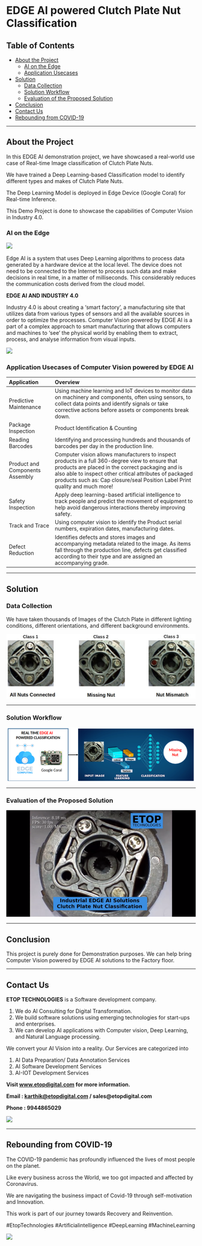 # EDGE AI powered Clutch Plate Nut Classification


## Table of Contents ##

* [About the Project](https://github.com/Karthikkannan-AI/Clutch-Plate-Classification/blob/main/README.md#about-the-project)
  * [AI on the Edge](https://github.com/Karthikkannan-AI/Clutch-Plate-Classification/blob/main/README.md#ai-on-the-edge)
  * [Application Usecases](https://github.com/Karthikkannan-AI/Clutch-Plate-Classification/blob/main/README.md#application-usecases-of-computer-vision-powered-by-edge-ai)
* [Solution](https://github.com/Karthikkannan-AI/Clutch-Plate-Classification/blob/main/README.md#solution)
  * [Data Collection](https://github.com/Karthikkannan-AI/Clutch-Plate-Classification/blob/main/README.md#data-collection)
  * [Solution Workflow](https://github.com/Karthikkannan-AI/Clutch-Plate-Classification/blob/main/README.md#solution-workflow)
  * [Evaluation of the Proposed Solution](https://github.com/Karthikkannan-AI/Clutch-Plate-Classification/blob/main/README.md#evaluation-of-the-proposed-solution)
* [Conclusion](https://github.com/Karthikkannan-AI/Clutch-Plate-Classification/blob/main/README.md#conclusion)
* [Contact Us](https://github.com/Karthikkannan-AI/Clutch-Plate-Classification/blob/main/README.md#contact-us)
* [Rebounding from COVID-19](https://github.com/Karthikkannan-AI/Clutch-Plate-Classification/blob/main/README.md#rebounding-from-covid-19)

- - - -

## About the Project ##

In this EDGE AI demonstration  project, we have showcased a real-world use case of Real-time Image classification of Clutch Plate Nuts.

We have trained a Deep Learning-based Classification model to identify different types and makes of Clutch Plate Nuts.

The Deep Learning Model is deployed in Edge Device (Google Coral) for Real-time Inference. 

This Demo Project is done to showcase the capabilities of Computer Vision in Industry 4.0.

### AI on the Edge ###

<img src="https://github.com/Karthikkannan-AI/Clutch-Plate-Classification/blob/main/resources/Industrial%20AI.png">

Edge AI is a system that uses Deep Learning algorithms to process data generated by a hardware device at the local level. The device does not need to be connected to the Internet to process such data and make decisions in real time, in a matter of milliseconds. This considerably reduces the communication costs derived from the cloud model. 

__EDGE AI AND INDUSTRY 4.0__

Industry 4.0 is about creating a ‘smart factory’, a manufacturing site that utilizes data from various types of sensors and all the available sources in order to optimize the processes. Computer Vision powered by EDGE AI is a part of a complex approach to smart manufacturing that allows computers and machines to ‘see’ the physical world by enabling them to extract, process, and analyse information from visual inputs. 

<img src="https://github.com/Karthikkannan-AI/Clutch-Plate-Classification/blob/main/resources/Computer%20Vision.png">

### Application Usecases of Computer Vision powered by EDGE AI ###

| Application | Overview |
| :------------- | :------------- |
| Predictive Maintenance | Using machine learning and IoT devices to monitor data on machinery and components, often using sensors, to collect data points and identify signals or take corrective actions before assets or components break down. |
| Package Inspection | Product Identification & Counting |
| Reading Barcodes | Identifying and processing hundreds and thousands of barcodes per day in the production line. |
| Product and Components Assembly | Computer vision allows manufacturers to inspect products in a full 360-degree view to ensure that products are placed in the correct packaging and is also able to inspect other critical attributes of packaged products such as: Cap closure/seal Position Label Print quality and much more! |
| Safety Inspection | Apply deep learning-based artificial intelligence to track people and predict the movement of equipment to help avoid dangerous interactions thereby improving safety. |
| Track and Trace | Using computer vision to identify the Product serial numbers, expiration dates, manufacturing dates. |
| Defect Reduction | Identifies defects and stores images and accompanying metadata related to the image.  As items fall through the production line, defects get classified according to their type and are assigned an accompanying grade. |

- - - -

## Solution ##

### Data Collection ###

We have taken thousands of Images of the Clutch Plate in different lighting conditions, different orientations, and different background environments.

<img src="https://github.com/Karthikkannan-AI/EDGE-AI-Clutch-Plate-Nut-Classification/blob/main/resources/Clutch%20Plate%20Classification%20Labels.jpg">

- - - -

### Solution Workflow ###

<img src="https://github.com/Karthikkannan-AI/EDGE-AI-Clutch-Plate-Nut-Classification/blob/main/resources/Clutch%20Plate%20Classification%20Workflow.png">

- - - -

### Evaluation of the Proposed Solution ###

<a href="https://youtu.be/z85vftap3AA" target="_blank"><img src="https://github.com/Karthikkannan-AI/EDGE-AI-Clutch-Plate-Nut-Classification/blob/main/resources/Clutch%20Plate%20Classification.png"/></a> 

- - - -

## Conclusion ##

This project is purely done for Demonstration purposes.
We can help bring Computer Vision powered by EDGE AI solutions to the Factory floor.

- - - -

## Contact Us ##

__ETOP TECHNOLOGIES__ is a Software development company. 
1. We do AI Consulting for Digital Transformation.
2. We build software solutions using emerging technologies for start-ups and enterprises. 
3. We can develop AI applications with Computer vision, Deep Learning, and Natural Language processing.

We convert your AI Vision into a reality. Our Services are categorized into 
1. AI Data Preparation/ Data Annotation Services 
2. AI Software Development Services 
3. AI-IOT Development Services

__Visit www.etopdigital.com for more information.__

__Email : karthik@etopdigital.com / sales@etopdigital.com__
          
__Phone : 9944865029__

<img src="https://github.com/Karthikkannan-AI/Clutch-Plate-Classification/blob/main/resources/About%20ETOP%20Technologies_Github.png">

- - - -

## Rebounding from COVID-19 ##

The COVID-19 pandemic has profoundly influenced the lives of most people on the planet.

Like every business across the World, we too got impacted and affected by Coronavirus.

We are navigating the business impact of Covid-19 through self-motivation and Innovation.

This work is part of our journey towards Recovery and Reinvention.

#EtopTechnologies #Artificialintelligence #DeepLearning #MachineLearning


<img src="https://github.com/Karthikkannan-AI/Clutch-Plate-Classification/blob/main/resources/CoronaPandemic.jpeg">
